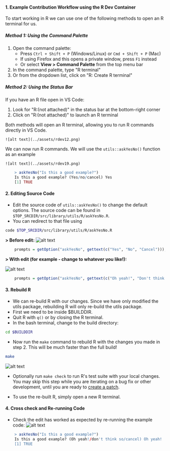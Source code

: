 #### 1. Example Contribution Workflow using the R Dev Container

To start working in R we can use one of the following methods to open an R
terminal for us.

##### Method 1: Using the Command Palette

  1. Open the command palette:
      - Press `Ctrl + Shift + P` (Windows/Linux) or `Cmd + Shift + P` (Mac)
      - If using Firefox and this opens a private window, press `F1` instead
      - Or select **View > Command Palette** from the top menu bar
  2. In the command palette, type "R terminal"
  3. Or from the dropdown list, click on "R: Create R terminal"

##### Method 2: Using the Status Bar

  If you have an R file open in VS Code:

  1. Look for "R:(not attached)" in the status bar at the bottom-right corner
  2. Click on "R:(not attached)" to launch an R terminal

Both methods will open an R terminal, allowing you to run R commands directly
in VS Code.


    ![alt text](../assets/rdev12.png)

We can now run R commands. We will use the `utils::askYesNo()` function as an
  example

    ![alt text](../assets/rdev19.png)

```R
    > askYesNo("Is this a good example?")
    Is this a good example? (Yes/no/cancel) Yes
    [1] TRUE
```

#### 2. Editing Source Code

- Edit the source code of `utils::askYesNo()` to change the default options. The
  source code can be found in `$TOP_SRCDIR/src/library/utils/R/askYesNo.R`.
- You can redirect to that file using

```bash
code $TOP_SRCDIR/src/library/utils/R/askYesNo.R
```

**> Before edit:** ![alt text](../assets/rdev20.png)

```R title="askYesNo.R" linenums="20"
    prompts = getOption("askYesNo", gettext(c("Yes", "No", "Cancel"))),
```

**> With edit (for example - change to whatever you like!):**

![alt text](../assets/rdev21.png)

```R title="askYesNo.R" linenums="20"
    prompts = getOption("askYesNo", gettext(c("Oh yeah!", "Don't think so", "Cancel"))),
```

#### 3. Rebuild R

- We can re-build R with our changes. Since we have only modified the utils
  package, rebuilding R will only re-build the utils package.
- First we need to be inside $BUILDDIR.
- Quit R with `q()` or by closing the R terminal.
- In the bash terminal, change to the build directory:

```bash
cd $BUILDDIR
```

- Now run the `make` command to rebuild R with the changes you made in
  step 2. This will be much faster than the full build!

```bash
make
```

![alt text](../assets/rdev22.png)

- Optionally run `make check` to run R's test suite with your local changes. You
  may skip this step while you are iterating on a bug fix or other development,
  until you are ready to [create a patch](./patch_update.md).

- To use the re-built R, simply open a new R terminal.

#### 4. Cross check and Re-running Code

- Check the edit has worked as expected by re-running the example code: ![alt
text](../assets/rdev23.png)

```R
    > askYesNo("Is this a good example?")
    Is this a good example? (Oh yeah!/don't think so/cancel) Oh yeah!
    [1] TRUE
```
